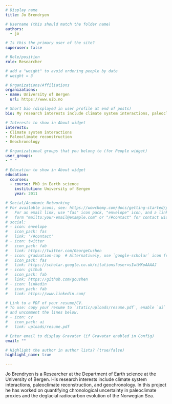 ```yaml
---
# Display name
title: Jo Brendryen

# Username (this should match the folder name)
authors: 
  - jo

# Is this the primary user of the site?
superuser: false

# Role/position
role: Researcher

# add a "weight" to avoid ordering people by date
# weight = 3

# Organizations/Affiliations
organizations:
- name: University of Bergen
  url: https://www.uib.no

# Short bio (displayed in user profile at end of posts)
bio: My research interests include climate system interactions, paleoclimate reconstruction, and geochronology.

# Interests to show in About widget
interests:
- Climate system interactions
- Paleoclimate reconstruction
- Geochronology

# Organizational groups that you belong to (for People widget)
user_groups: 
- " "

# Education to show in About widget
education:
  courses:
  - course: PhD in Earth science
    institution: University of Bergen
    year: 2011

# Social/Academic Networking
# For available icons, see: https://wowchemy.com/docs/getting-started/page-builder/#icons
#   For an email link, use "fas" icon pack, "envelope" icon, and a link in the
#   form "mailto:your-email@example.com" or "/#contact" for contact widget.
# social:
# - icon: envelope
#   icon_pack: fas
#   link: '/#contact'
# - icon: twitter
#   icon_pack: fab
#   link: https://twitter.com/GeorgeCushen
# - icon: graduation-cap  # Alternatively, use `google-scholar` icon from `ai` icon pack
#   icon_pack: fas
#   link: https://scholar.google.co.uk/citations?user=sIwtMXoAAAAJ
# - icon: github
#   icon_pack: fab
#   link: https://github.com/gcushen
# - icon: linkedin
#   icon_pack: fab
#   link: https://www.linkedin.com/

# Link to a PDF of your resume/CV.
# To use: copy your resume to `static/uploads/resume.pdf`, enable `ai` icons in `params.toml`, 
# and uncomment the lines below.
# - icon: cv
#   icon_pack: ai
#   link: uploads/resume.pdf

# Enter email to display Gravatar (if Gravatar enabled in Config)
email: ""

# Highlight the author in author lists? (true/false)
highlight_name: true

---
```


Jo Brendryen is a Researcher at the Department of Earth science at the University of Bergen. His research interests include climate system interactions, paleoclimate reconstruction, and geochronology. In this project he has worked on quantifying chronological uncertainty in paleoclimate proxies and the deglacial radiocarbon evolution of the Norwegian Sea.
